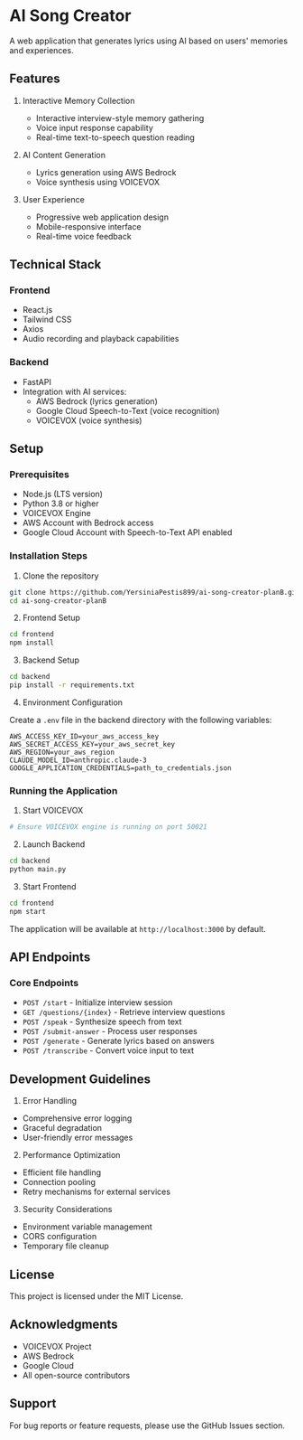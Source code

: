 # AI Song Creator

A web application that generates lyrics using AI based on users' memories and experiences.

## Features

1. Interactive Memory Collection
   - Interactive interview-style memory gathering
   - Voice input response capability
   - Real-time text-to-speech question reading

2. AI Content Generation
   - Lyrics generation using AWS Bedrock
   - Voice synthesis using VOICEVOX

3. User Experience
   - Progressive web application design
   - Mobile-responsive interface
   - Real-time voice feedback

## Technical Stack

### Frontend
- React.js
- Tailwind CSS
- Axios
- Audio recording and playback capabilities

### Backend
- FastAPI
- Integration with AI services:
  - AWS Bedrock (lyrics generation)
  - Google Cloud Speech-to-Text (voice recognition)
  - VOICEVOX (voice synthesis)

## Setup

### Prerequisites
- Node.js (LTS version)
- Python 3.8 or higher
- VOICEVOX Engine
- AWS Account with Bedrock access
- Google Cloud Account with Speech-to-Text API enabled

### Installation Steps

1. Clone the repository
```bash
git clone https://github.com/YersiniaPestis899/ai-song-creator-planB.git
cd ai-song-creator-planB
```

2. Frontend Setup
```bash
cd frontend
npm install
```

3. Backend Setup
```bash
cd backend
pip install -r requirements.txt
```

4. Environment Configuration

Create a `.env` file in the backend directory with the following variables:
```env
AWS_ACCESS_KEY_ID=your_aws_access_key
AWS_SECRET_ACCESS_KEY=your_aws_secret_key
AWS_REGION=your_aws_region
CLAUDE_MODEL_ID=anthropic.claude-3
GOOGLE_APPLICATION_CREDENTIALS=path_to_credentials.json
```

### Running the Application

1. Start VOICEVOX
```bash
# Ensure VOICEVOX engine is running on port 50021
```

2. Launch Backend
```bash
cd backend
python main.py
```

3. Start Frontend
```bash
cd frontend
npm start
```

The application will be available at `http://localhost:3000` by default.

## API Endpoints

### Core Endpoints
- `POST /start` - Initialize interview session
- `GET /questions/{index}` - Retrieve interview questions
- `POST /speak` - Synthesize speech from text
- `POST /submit-answer` - Process user responses
- `POST /generate` - Generate lyrics based on answers
- `POST /transcribe` - Convert voice input to text

## Development Guidelines

1. Error Handling
- Comprehensive error logging
- Graceful degradation
- User-friendly error messages

2. Performance Optimization
- Efficient file handling
- Connection pooling
- Retry mechanisms for external services

3. Security Considerations
- Environment variable management
- CORS configuration
- Temporary file cleanup

## License

This project is licensed under the MIT License.

## Acknowledgments

- VOICEVOX Project
- AWS Bedrock
- Google Cloud
- All open-source contributors

## Support

For bug reports or feature requests, please use the GitHub Issues section.
